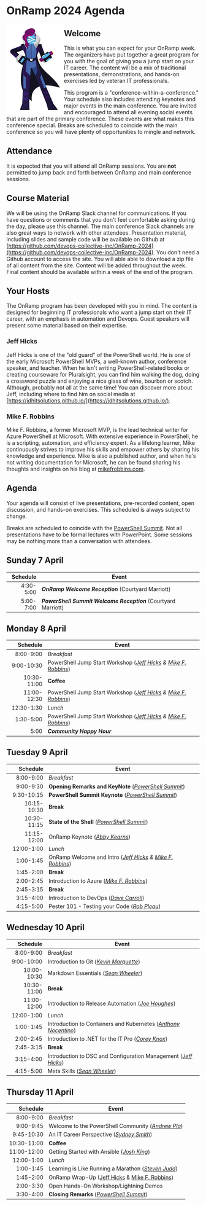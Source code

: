 # OnRamp 2024 Agenda

<img src="images/PowerShell-transparent-thumb.jpg" alt="Ms. PowerShell" halign="left" align="left">

## Welcome

This is what you can expect for your OnRamp week.  The organizers have put together a great program for you with the goal of giving you a jump start on your IT career. The content will be a mix of traditional presentations, demonstrations, and hands-on exercises led by veteran IT professionals.

This program is a "conference-within-a-conference." Your schedule also includes attending keynotes and major events in the main conference. You are invited and encouraged to attend all evening social events that are part of the primary conference. These events are what makes this conference special. Breaks are scheduled to coincide with the main conference so you will have plenty of opportunities to mingle and network.

## Attendance

It is expected that you will attend all OnRamp sessions.
You are __not__ permitted to jump back and forth between OnRamp and main conference sessions.

## Course Material

We will be using the OnRamp Slack channel for communications.
If you have questions or comments that you don't feel comfortable asking during the day, please use this channel.
The main conference Slack channels are also great ways to network with other attendees.
Presentation material, including slides and sample code will be available on Github at [https://github.com/devops-collective-inc/OnRamp-2024](https://github.com/devops-collective-inc/OnRamp-2024).
You don't need a Github account to access the site.
You will able able to download a zip file of all content from the site.
Content will be added throughout the week. Final content should be available within a week of the end of the program.

## Your Hosts

The OnRamp program has been developed with you in mind. The content is designed for beginning IT professionals who want a jump start on their IT career, with an emphasis in automation and Devops. Guest speakers will present some material based on their expertise.

### Jeff Hicks

Jeff Hicks is one of the "old guard" of the PowerShell world.
He is one of the early Microsoft PowerShell MVPs, a well-known author, conference speaker, and teacher. When he isn't writing PowerShell-related books or creating courseware for Pluralsight, you can find him walking the dog, doing a crossword puzzle and enjoying a nice glass of wine, bourbon or scotch.
Although, probably not all at the same time! You can discover more about Jeff, including where to find him on social media at [https://jdhitsolutions.github.io/](https://jdhitsolutions.github.io/).

### Mike F. Robbins

Mike F. Robbins, a former Microsoft MVP, is the lead technical writer for Azure PowerShell at Microsoft. With extensive experience in PowerShell, he is a scripting, automation, and efficiency expert. As a lifelong learner, Mike continuously strives to improve his skills and empower others by sharing his knowledge and experience. Mike is also a published author, and when he's not writing documentation for Microsoft, he can be found sharing his thoughts and insights on his blog at [mikefrobbins.com](https://mikefrobbins.com/).

## Agenda

Your agenda will consist of live presentations, pre-recorded content, open discussion, and hands-on exercises. This scheduled is always subject to change.

Breaks are scheduled to coincide with the [PowerShell Summit].
Not all presentations have to be formal lectures with PowerPoint.
Some sessions may be nothing more than a conversation with attendees.

## Sunday 7 April

| Schedule | Event |
|------:|------|
| 4:30-5:00 | __*OnRamp Welcome Reception*__ (Courtyard Marriott) |
| 5:00-7:00 | __*PowerShell Summit Welcome Reception*__ (Courtyard Marriott) |

## Monday 8 April

| Schedule | Event |
|------:|------|
| 8:00-9:00 | *Breakfast* |
| 9:00-10:30 | PowerShell Jump Start Workshop (*[Jeff Hicks] & [Mike F. Robbins]*) |
| 10:30-11:00 | __Coffee__ |
| 11:00-12:30 | PowerShell Jump Start Workshop (*[Jeff Hicks] & [Mike F. Robbins]*) |
| 12:30-1:30 | *Lunch*|
| 1:30-5:00 | PowerShell Jump Start Workshop (*[Jeff Hicks] & [Mike F. Robbins]*) |
| 5:00 | *__Community Happy Hour__* |

## Tuesday 9 April

|Schedule | Event |
|------:|------|
| 8:00-9:00 | *Breakfast* |
| 9:00-9:30 | __Opening Remarks and KeyNote__ (*[PowerShell Summit]*) |
| 9:30-10:15 | __PowerShell Summit Keynote__ (*[PowerShell Summit]*) |
| 10:15-10:30 | __Break__ |
| 10:30-11:15 | __State of the Shell__ (*[PowerShell Summit]*) |
| 11:15-12:00 | OnRamp Keynote (*[Abby Kearns]*) |
| 12:00-1:00 | *Lunch*|
| 1:00-1:45 | OnRamp Welcome and Intro (*[Jeff Hicks] & [Mike F. Robbins]*) |
| 1:45-2:00 | __Break__ |
| 2:00-2:45 |  Introduction to Azure (*[Mike F. Robbins]*) |
| 2:45-3:15 | __Break__ |
| 3:15-4:00 | Introduction to DevOps (*[Dave Carroll]*) |
| 4:15-5:00 | Pester 101 - Testing your Code (*[Rob Pleau]*)|

## Wednesday 10 April

|Schedule | Event |
|------:|------|
| 8:00-9:00 | *Breakfast* |
| 9:00-10:00 | Introduction to Git (*[Kevin Marquette]*) |
| 10:00-10:30 | Markdown Essentials (*[Sean Wheeler]*)|
| 10:30-11:00 | __Break__ |
| 11:00-12:00 | Introduction to Release Automation (*[Joe Houghes]*) |
| 12:00-1:00 | *Lunch*|
| 1:00-1:45 | Introduction to Containers and Kubernetes (*[Anthony Nocentino]*) |
| 2:00-2:45 |Introduction to .NET for the IT Pro (*[Corey Knox]*) |
| 2:45-3:15 | __Break__ |
| 3:15-4:00 | Introduction to DSC and Configuration Management (*[Jeff Hicks]*) |
| 4:15-5:00 | Meta Skills (*[Sean Wheeler]*) |

## Thursday 11 April

|Schedule | Event |
|------:|------|
| 8:00-9:00 | *Breakfast* |
| 9:00-9:45 | Welcome to the PowerShell Community (*[Andrew Pla]*) |
| 9:45-10:30 | An IT Career Perspective (*[Sydney Smith]*) |
| 10:30-11:00 | __Coffee__ |
| 11:00-12:00 | Getting Started with Ansible (*[Josh King]*) |
| 12:00-1:00 | *Lunch* |
| 1:00-1:45 | Learning is Like Running a Marathon (*[Steven Judd]*) |
| 1:45-2:00 | OnRamp Wrap-Up ([Jeff Hicks] & [Mike F. Robbins])|
| 2:00-3:30 | Open Hands-On Workshop/Lightning Demos |
| 3:30-4:00 | __Closing Remarks__ (*[PowerShell Summit]*) |

[Anthony Nocentino]: https://669d22bc694a43e5b33e39b05ceb8de9.sessionize.com/speaker/899e826c-0f27-48e4-a88a-2c9270b07087
[Jeff Hicks]: https://jdhitsolutions.github.io
[Kevin Marquette]: https://669d22bc694a43e5b33e39b05ceb8de9.sessionize.com/speaker/19064acb-e62c-4196-8227-8b1801fe8f99
[Mike F. Robbins]: https://mikefrobbins.com
[Andrew Pla]: https://669d22bc694a43e5b33e39b05ceb8de9.sessionize.com/speaker/4b7cd0d3-338f-4fac-b568-2f7d6574fd8f
[Rob Pleau]:https://669d22bc694a43e5b33e39b05ceb8de9.sessionize.com/speaker/ad98edf5-cbd7-42e1-b544-0345a36e94cb
[Sydney Smith]: https://669d22bc694a43e5b33e39b05ceb8de9.sessionize.com/speaker/771a7bc0-c739-44f5-b119-1ec4ffa961da
[Dave Carroll]:https://669d22bc694a43e5b33e39b05ceb8de9.sessionize.com/speaker/be9d832d-7ba7-4fbf-ae22-3ce5e30fc228
[Joe Houghes]: https://669d22bc694a43e5b33e39b05ceb8de9.sessionize.com/speaker/5a075a9b-b1bc-4318-b66e-68d2712849d1
[Josh King]: https://sessionize.com/windos
[Steven Judd]: https://669d22bc694a43e5b33e39b05ceb8de9.sessionize.com/speaker/f2fc61c6-9544-46d4-8edd-e1e963be1421
[Sean Wheeler]: https://github.com/sdwheeler
[Corey Knox]: https://669d22bc694a43e5b33e39b05ceb8de9.sessionize.com/speaker/34e22f63-2f05-4bc2-9bf9-13e66f5d9be8
[Abby Kearns]: https://www.linkedin.com/in/abbykearns/
[PowerShell Summit]: https://powershellsummit.org/schedule
